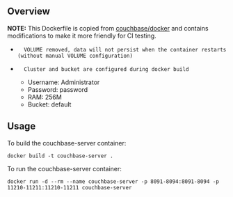 ## Overview
**NOTE:** This Dockerfile is copied from [couchbase/docker](https://github.com/couchbase/docker/blob/master/community/couchbase-server/4.5.0) and contains modifications to make it more friendly for CI testing.  
-       VOLUME removed, data will not persist when the container restarts (without manual VOLUME configuration)
-       Cluster and bucket are configured during docker build
	- Username: Administrator
	- Password: password
	- RAM: 256M
	- Bucket: default

## Usage
To build the couchbase-server container:

`docker build -t couchbase-server .`

To run the couchbase-server container:

`docker run -d --rm --name couchbase-server -p 8091-8094:8091-8094 -p 11210-11211:11210-11211 couchbase-server`
